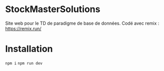 # StockMasterSolutions
Site web pour le TD de paradigme de base de données.
Codé avec remix : https://remix.run/

# Installation
`npm i`
`npm run dev`
